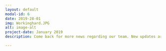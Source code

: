 ```yaml
---
layout: default
modal-id: 6
date: 2019-28-01
img: Workinghard.JPG
alt: image-alt
project-date: January 2019
description: Come back for more news regarding our team. New updates are coming soon. Check out our Twitter and Facebook accounts for more about us.

---
```

